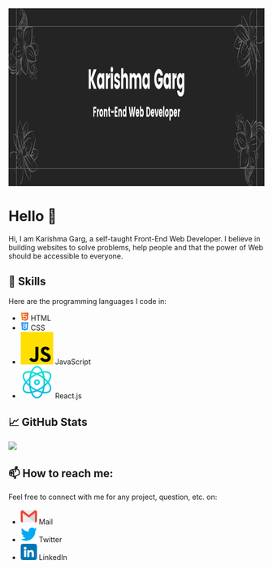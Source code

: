 <!--
**Krrish105/Krrish105** is a ✨ _special_ ✨ repository because its `README.md` (this file) appears on your GitHub profile.

Here are some ideas to get you started:

- 🔭 I’m currently working on ...
- 🌱 I’m currently learning ...
- 👯 I’m looking to collaborate on ...
- 🤔 I’m looking for help with ...
- 💬 Ask me about ...
- 📫 How to reach me: ...
- 😄 Pronouns: ...
- ⚡ Fun fact: ...
-->
<a href="https://github.com/Krrish105">
  <img src="./Header.png" width="1280px" height = "350px">
</a>

# Hello 👋

Hi, I am Karishma Garg, a self-taught Front-End Web Developer. I believe in building websites to solve problems, help people and that the power of Web should be accessible to everyone. 

## 🌱 Skills

Here are the programming languages I code in:

- <img src = "./html.png" width = "16px"> HTML
- <img src = "./css-3.png" width = "16px"> CSS
- <img src = "./js.png"> JavaScript
- <img src = "./react.png"> React.js

## &#x1f4c8; GitHub Stats

<img src = "https://github-readme-stats.vercel.app/api?username=Krrish105&show_icons=true&line_height=27&count_private=true&theme=dark">

## 📫 How to reach me:

Feel free to connect with me for any project, question, etc. on: 

- <img src = "./gmail.png"> Mail
- <img src = "./twitter.png"> Twitter
- <img src = "./linkedin.png"> LinkedIn
